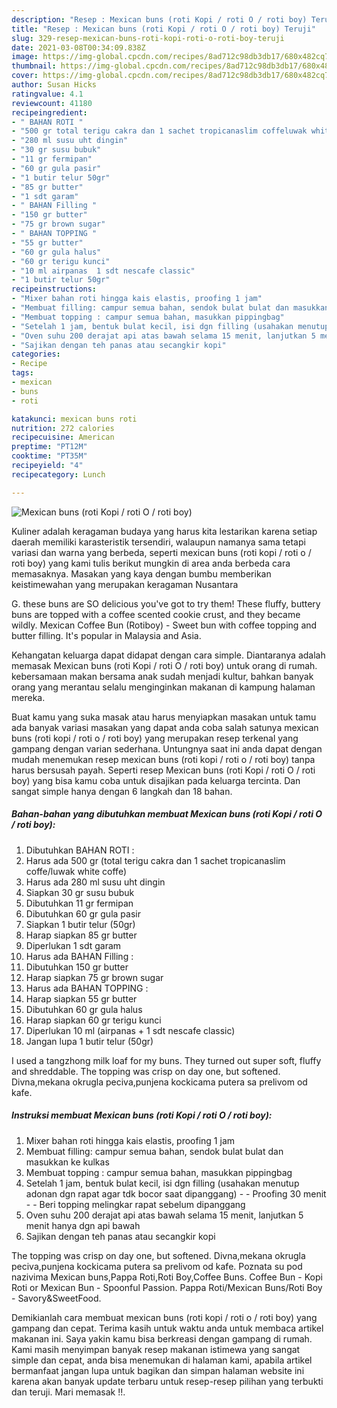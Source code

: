 ```yaml
---
description: "Resep : Mexican buns (roti Kopi / roti O / roti boy) Teruji"
title: "Resep : Mexican buns (roti Kopi / roti O / roti boy) Teruji"
slug: 329-resep-mexican-buns-roti-kopi-roti-o-roti-boy-teruji
date: 2021-03-08T00:34:09.838Z
image: https://img-global.cpcdn.com/recipes/8ad712c98db3db17/680x482cq70/mexican-buns-roti-kopi-roti-o-roti-boy-foto-resep-utama.jpg
thumbnail: https://img-global.cpcdn.com/recipes/8ad712c98db3db17/680x482cq70/mexican-buns-roti-kopi-roti-o-roti-boy-foto-resep-utama.jpg
cover: https://img-global.cpcdn.com/recipes/8ad712c98db3db17/680x482cq70/mexican-buns-roti-kopi-roti-o-roti-boy-foto-resep-utama.jpg
author: Susan Hicks
ratingvalue: 4.1
reviewcount: 41180
recipeingredient:
- " BAHAN ROTI "
- "500 gr total terigu cakra dan 1 sachet tropicanaslim coffeluwak white coffe"
- "280 ml susu uht dingin"
- "30 gr susu bubuk"
- "11 gr fermipan"
- "60 gr gula pasir"
- "1 butir telur 50gr"
- "85 gr butter"
- "1 sdt garam"
- " BAHAN Filling "
- "150 gr butter"
- "75 gr brown sugar"
- " BAHAN TOPPING "
- "55 gr butter"
- "60 gr gula halus"
- "60 gr terigu kunci"
- "10 ml airpanas  1 sdt nescafe classic"
- "1 butir telur 50gr"
recipeinstructions:
- "Mixer bahan roti hingga kais elastis, proofing 1 jam"
- "Membuat filling: campur semua bahan, sendok bulat bulat dan masukkan ke kulkas"
- "Membuat topping : campur semua bahan, masukkan pippingbag"
- "Setelah 1 jam, bentuk bulat kecil, isi dgn filling (usahakan menutup adonan dgn rapat agar tdk bocor saat dipanggang)  Proofing 30 menit  Beri topping melingkar rapat sebelum dipanggang"
- "Oven suhu 200 derajat api atas bawah selama 15 menit, lanjutkan 5 menit hanya dgn api bawah"
- "Sajikan dengan teh panas atau secangkir kopi"
categories:
- Recipe
tags:
- mexican
- buns
- roti

katakunci: mexican buns roti 
nutrition: 272 calories
recipecuisine: American
preptime: "PT12M"
cooktime: "PT35M"
recipeyield: "4"
recipecategory: Lunch

---
```



![Mexican buns (roti Kopi / roti O / roti boy)](https://img-global.cpcdn.com/recipes/8ad712c98db3db17/680x482cq70/mexican-buns-roti-kopi-roti-o-roti-boy-foto-resep-utama.jpg)

Kuliner adalah keragaman budaya yang harus kita lestarikan karena setiap daerah memiliki karasteristik tersendiri, walaupun namanya sama tetapi variasi dan warna yang berbeda, seperti mexican buns (roti kopi / roti o / roti boy) yang kami tulis berikut mungkin di area anda berbeda cara memasaknya. Masakan yang kaya dengan bumbu memberikan keistimewahan yang merupakan keragaman Nusantara

G. these buns are SO delicious you&#39;ve got to try them! These fluffy, buttery buns are topped with a coffee scented cookie crust, and they became wildly. Mexican Coffee Bun (Rotiboy) - Sweet bun with coffee topping and butter filling. It&#39;s popular in Malaysia and Asia.

Kehangatan keluarga dapat didapat dengan cara simple. Diantaranya adalah memasak Mexican buns (roti Kopi / roti O / roti boy) untuk orang di rumah. kebersamaan makan bersama anak sudah menjadi kultur, bahkan banyak orang yang merantau selalu menginginkan makanan di kampung halaman mereka.

Buat kamu yang suka masak atau harus menyiapkan masakan untuk tamu ada banyak variasi masakan yang dapat anda coba salah satunya mexican buns (roti kopi / roti o / roti boy) yang merupakan resep terkenal yang gampang dengan varian sederhana. Untungnya saat ini anda dapat dengan mudah menemukan resep mexican buns (roti kopi / roti o / roti boy) tanpa harus bersusah payah.
Seperti resep Mexican buns (roti Kopi / roti O / roti boy) yang bisa kamu coba untuk disajikan pada keluarga tercinta. Dan sangat simple hanya dengan 6 langkah dan 18 bahan.


<!--inarticleads1-->

##### Bahan-bahan yang dibutuhkan membuat Mexican buns (roti Kopi / roti O / roti boy):

1. Dibutuhkan  BAHAN ROTI :
1. Harus ada 500 gr (total terigu cakra dan 1 sachet tropicanaslim coffe/luwak white coffe)
1. Harus ada 280 ml susu uht dingin
1. Siapkan 30 gr susu bubuk
1. Dibutuhkan 11 gr fermipan
1. Dibutuhkan 60 gr gula pasir
1. Siapkan 1 butir telur (50gr)
1. Harap siapkan 85 gr butter
1. Diperlukan 1 sdt garam
1. Harus ada  BAHAN Filling :
1. Dibutuhkan 150 gr butter
1. Harap siapkan 75 gr brown sugar
1. Harus ada  BAHAN TOPPING :
1. Harap siapkan 55 gr butter
1. Dibutuhkan 60 gr gula halus
1. Harap siapkan 60 gr terigu kunci
1. Diperlukan 10 ml (airpanas + 1 sdt nescafe classic)
1. Jangan lupa 1 butir telur (50gr)


I used a tangzhong milk loaf for my buns. They turned out super soft, fluffy and shreddable. The topping was crisp on day one, but softened. Divna,mekana okrugla peciva,punjena kockicama putera sa prelivom od kafe. 

<!--inarticleads2-->

##### Instruksi membuat  Mexican buns (roti Kopi / roti O / roti boy):

1. Mixer bahan roti hingga kais elastis, proofing 1 jam
1. Membuat filling: campur semua bahan, sendok bulat bulat dan masukkan ke kulkas
1. Membuat topping : campur semua bahan, masukkan pippingbag
1. Setelah 1 jam, bentuk bulat kecil, isi dgn filling (usahakan menutup adonan dgn rapat agar tdk bocor saat dipanggang) -  - Proofing 30 menit -  - Beri topping melingkar rapat sebelum dipanggang
1. Oven suhu 200 derajat api atas bawah selama 15 menit, lanjutkan 5 menit hanya dgn api bawah
1. Sajikan dengan teh panas atau secangkir kopi


The topping was crisp on day one, but softened. Divna,mekana okrugla peciva,punjena kockicama putera sa prelivom od kafe. Poznata su pod nazivima Mexican buns,Pappa Roti,Roti Boy,Coffee Buns. Coffee Bun - Kopi Roti or Mexican Bun - Spoonful Passion. Pappa Roti/Mexican Buns/Roti Boy - Savory&amp;SweetFood. 

Demikianlah cara membuat mexican buns (roti kopi / roti o / roti boy) yang gampang dan cepat. Terima kasih untuk waktu anda untuk membaca artikel makanan ini. Saya yakin kamu bisa berkreasi dengan gampang di rumah. Kami masih menyimpan banyak resep makanan istimewa yang sangat simple dan cepat, anda bisa menemukan di halaman kami, apabila artikel bermanfaat jangan lupa untuk bagikan dan simpan halaman website ini karena akan banyak update terbaru untuk resep-resep pilihan yang terbukti dan teruji. Mari memasak !!. 
